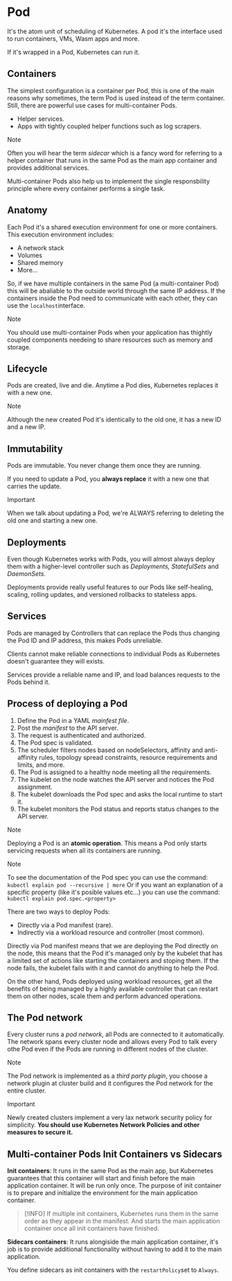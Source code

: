 # Pod

It's the atom unit of scheduling of Kubernetes. A pod it's the interface used to run containers, VMs, Wasm apps and more.

If it's wrapped in a Pod, Kubernetes can run it.

## Containers

The simplest configuration is a container per Pod, this is one of the main reasons why sometimes, the term Pod is used instead of the term container. Still, there are powerful
use cases for multi-container Pods.

- Helper services.
- Apps with tightly coupled helper functions such as log scrapers.

> [!NOTE]
> Often you will hear the term _sidecar_ which is a fancy word for referring to a helper container that runs in the same Pod as the main app container and provides
> additional services.

Multi-container Pods also help us to implement the single responsbility principle where every container performs a single task.

## Anatomy

Each Pod it's a shared execution environment for one or more containers. This execution environment includes:

- A network stack
- Volumes
- Shared memory
- More...

So, if we have multiple containers in the same Pod (a multi-container Pod) this will be abaliable to the outside world through the same IP address. If the containers inside the Pod
need to communicate with each other, they can use the `localhost`interface.

> [!NOTE]
> You should use multi-container Pods when your application has thightly coupled components needeing to share resources such as memory and storage.

## Lifecycle

Pods are created, live and die. Anytime a Pod dies, Kubernetes replaces it with a new one.

> [!NOTE]
> Although the new created Pod it's identically to the old one, it has a new ID and a new IP.

## Immutability

Pods are immutable. You never change them once they are running.

If you need to update a Pod, you **always replace** it with a new one that carries the update.

> [!IMPORTANT]
> When we talk about updating a Pod, we're ALWAYS referring to deleting the old one and starting a new one.

## Deployments

Even though Kubernetes works with Pods, you will almost always deploy them with a higher-level controller such as _Deployments, StatefulSets_ and _DaemonSets_.

Deployments provide really useful features to our Pods like self-healing, scaling, rolling updates, and versioned rollbacks to stateless apps.

## Services

Pods are managed by Controllers that can replace the Pods thus changing the Pod ID and IP address, this makes Pods unreliable.

Clients cannot make reliable connections to individual Pods as Kubernetes doesn't guarantee they will exists.

Services provide a reliable name and IP, and load balances requests to the Pods behind it.

## Process of deploying a Pod

1. Define the Pod in a YAML _mainfest file_.
2. Post the _manifest_ to the API server.
3. The request is authenticated and authorized.
4. The Pod spec is validated.
5. The scheduler filters nodes based on nodeSelectors, affinity and anti-affinity rules, topology spread constraints, resource requirements and limits, and more.
6. The Pod is assigned to a healthy node meeting all the requirements.
7. The kubelet on the node watches the API server and notices the Pod assignment.
8. The kubelet downloads the Pod spec and asks the local runtime to start it.
9. The kubelet monitors the Pod status and reports status changes to the API server.

> [!NOTE]
> Deploying a Pod is an **atomic operation**. This means a Pod only starts servicing requests when all its containers are running.

> [!NOTE]
> To see the documentation of the Pod spec you can use the command:
> `kubectl explain pod --recursive | more`
> Or if you want an explanation of a specific property (like it's posible values etc...) you can use the command:
> `kubectl explain pod.spec.<property>`

There are two ways to deploy Pods:

- Directly via a Pod manifest (rare).
- Indirectly via a workload resource and controller (most common).

Directly via Pod manifest means that we are deploying the Pod directly on the node, this means that the Pod it's managed only by the kubelet that has a limited set of actions
like starting the containers and stoping them. If the node fails, the kubelet fails with it and cannot do anything to help the Pod.

On the other hand, Pods deployed using workload resources, get all the benefits of being managed by a highly available controller that can restart them on other nodes, scale them
and perform advanced operations.

## The Pod network

Every cluster runs a _pod network_, all Pods are connected to it automatically. The network spans every cluster node and allows every Pod to talk every othe Pod even if the Pods are
running in different nodes of the cluster.

> [!NOTE]
> The Pod network is implemented as a _third party plugin_, you choose a network plugin at cluster build and it configures the Pod network for the entire cluster.

> [!IMPORTANT]
> Newly created clusters implement a very lax network security policy for simplicity. **You should use Kubernetes Network Policies and other measures to secure it.**

## Multi-container Pods Init Containers vs Sidecars

**Init containers**: It runs in the same Pod as the main app, but Kubernetes guarantees that this container will start and finish before the main application container. It will
be run only once. The purpose of init container is to prepare and initialize the environment for the main application container.

> [!INFO]
> If multiple init containers, Kubernetes runs them in the same order as they appear in the manifest. And starts the main application container once all init containers have finished.

**Sidecars containers**: It runs alongiside the main application container, it's job is to provide additional functionality without having to add it to the main application.

You define sidecars as init containers with the `restartPolicy`set to `Always`.
